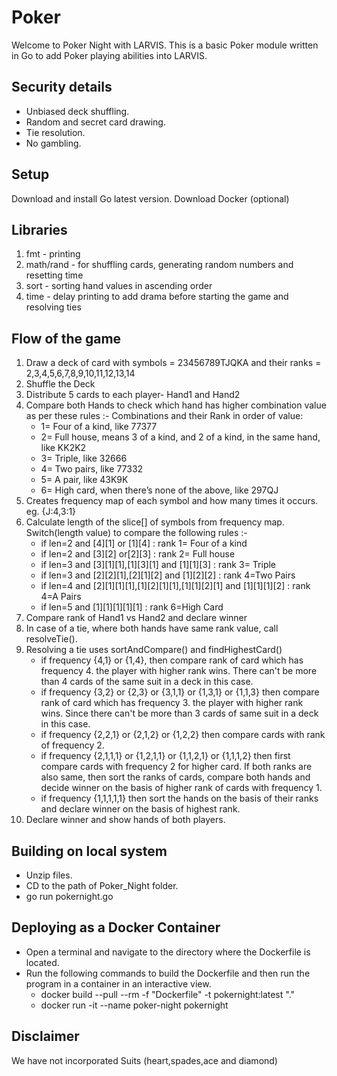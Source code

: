 # Poker
Welcome to Poker Night with LARVIS.
This is a basic Poker module written in Go to add Poker playing abilities into LARVIS.

## Security details
- Unbiased deck shuffling.
- Random and secret card drawing.
- Tie resolution.
- No gambling.

## Setup
Download and install Go latest version.
Download Docker (optional)

## Libraries
1. fmt - printing
2. math/rand - for shuffling cards, generating random numbers and resetting time
3. sort - sorting hand values in ascending order
4. time - delay printing to add drama before starting the game and resolving ties

## Flow of the game
1. Draw a deck of card with symbols = 23456789TJQKA and their ranks = 2,3,4,5,6,7,8,9,10,11,12,13,14
2. Shuffle the Deck
3. Distribute 5 cards to each player- Hand1 and Hand2
4. Compare both Hands to check which hand has higher combination value as per these rules :-
    Combinations and their Rank in order of value:
    - 1= Four of a kind, like 77377
    - 2= Full house, means 3 of a kind, and 2 of a kind, in the same hand, like KK2K2
    - 3= Triple, like 32666
    - 4= Two pairs, like 77332
    - 5= A pair, like 43K9K
    - 6= High card, when there’s none of the above, like 297QJ
5. Creates frequency map of each symbol and how many times it occurs. eg. {J:4,3:1}
6. Calculate length of the slice[] of symbols from frequency map. Switch(length value) to compare the following rules :-
    - if len=2 and [4][1] or [1][4] : rank 1= Four of a kind
    - if len=2 and [3][2] or[2][3]  : rank 2= Full house
    - if len=3 and [3][1][1],[1][3][1] and [1][1][3] : rank 3= Triple
    - if len=3 and [2][2][1],[2][1][2] and [1][2][2] : rank 4=Two Pairs
    - if len=4 and [2][1][1][1],[1][2][1][1],[1][1][2][1] and [1][1][1][2] : rank 4=A Pairs
    - if len=5 and [1][1][1][1][1]  : rank 6=High Card
7. Compare rank of Hand1 vs Hand2 and declare winner
8. In case of a tie, where both hands have same rank value, call resolveTie(). 
9. Resolving a tie uses sortAndCompare() and findHighestCard()
    - if frequency {4,1} or {1,4}, then compare rank of card which has frequency 4. the player with higher rank wins. There can't be more than 4 cards of the same suit in a deck in this case.
    - if frequency {3,2} or {2,3} or {3,1,1} or {1,3,1} or {1,1,3} then compare rank of card which has frequency 3. the player with higher rank wins. Since there can't be more than 3 cards of same suit in a deck in this case.
    - if frequency {2,2,1} or {2,1,2} or {1,2,2} then compare cards with rank of frequency 2.
    - if frequency {2,1,1,1} or {1,2,1,1} or {1,1,2,1} or {1,1,1,2} then first compare cards with frequency 2 for higher card. If both ranks are also same, then sort the ranks of cards, compare both hands and decide winner on the basis of higher rank of cards with frequency 1.
    - if frequency {1,1,1,1,1} then sort the hands on the basis of their ranks and declare winner on the basis of highest rank.
10. Declare winner and show hands of both players.

## Building on local system

- Unzip files.
- CD to the path of Poker_Night folder.
- go run pokernight.go

## Deploying as a Docker Container
- Open a terminal and navigate to the directory where the Dockerfile is located.
- Run the following commands to build the Dockerfile and then run the program in a container in an interactive view.
    - docker build --pull --rm -f "Dockerfile" -t pokernight:latest "." 
    - docker run -it --name poker-night pokernight



## Disclaimer
We have not incorporated Suits (heart,spades,ace and diamond)

